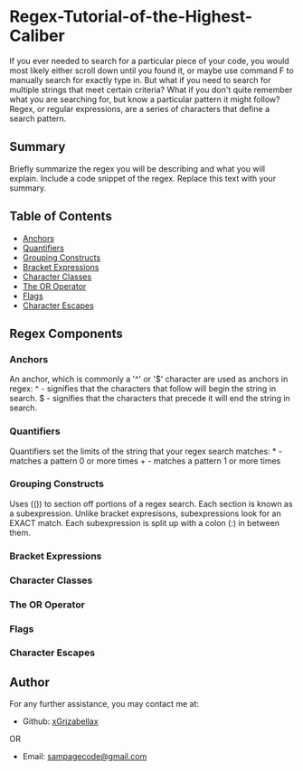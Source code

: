 # Regex-Tutorial-of-the-Highest-Caliber

If you ever needed to search for a particular piece of your code, you would most likely either scroll down until you found it, or maybe use command F to manually search for exactly type in. But what if you need to search for multiple strings that meet certain criteria? What if you don't quite remember what you are searching for, but know a particular pattern it might follow? Regex, or regular expressions, are a series of characters that define a search pattern.

## Summary

Briefly summarize the regex you will be describing and what you will explain. Include a code snippet of the regex. Replace this text with your summary.

## Table of Contents

- [Anchors](#anchors)
- [Quantifiers](#quantifiers)
- [Grouping Constructs](#grouping-constructs)
- [Bracket Expressions](#bracket-expressions)
- [Character Classes](#character-classes)
- [The OR Operator](#the-or-operator)
- [Flags](#flags)
- [Character Escapes](#character-escapes)

## Regex Components

### Anchors
An anchor, which is commonly a '^' or '$' character are used as anchors in regex:
^ - signifies that the characters that follow will begin the string in search.
$ - signifies that the characters that precede it will end the string in search.

### Quantifiers
Quantifiers set the limits of the string that your regex search matches:
\* - matches a pattern 0 or more times
\+ - matches a pattern 1 or more times

### Grouping Constructs
Uses (()) to section off portions of a regex search. Each section is known as a subexpression. Unlike bracket expresisons, subexpressions look for an EXACT match. Each subexpression is split up with a colon (:) in between them.
### Bracket Expressions

### Character Classes

### The OR Operator

### Flags

### Character Escapes

## Author

  For any further assistance, you may contact me at:

  * Github: [xGrizabellax](<https://github.com/xGrizabellax>)

  OR

  * Email: sampagecode@gmail.com
